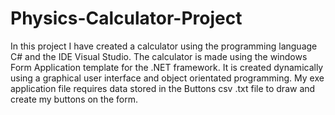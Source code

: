 # Physics-Calculator-Project
In this project I have created a calculator using the programming language C# and the IDE Visual Studio. 
The calculator is made using the windows Form Application template for the .NET framework. 
It is created dynamically using a graphical user interface and object orientated programming. 
My exe application file requires data stored in the Buttons csv .txt file to draw and create my buttons on the form.

